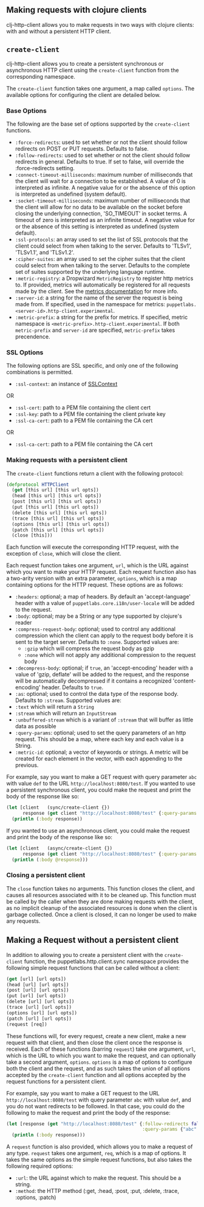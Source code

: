 ## Making requests with clojure clients

clj-http-client allows you to make requests in two ways with clojure clients: with and without a persistent HTTP client.

## `create-client`

clj-http-client allows you to create a persistent synchronous or asynchronous HTTP client using the
`create-client` function from the corresponding namespace.

The `create-client` function takes one argument, a map called `options`. The available options
for configuring the client are detailed below.

### Base Options

The following are the base set of options supported by the `create-client` functions.

* `:force-redirects`: used to set whether or not the client should follow
  redirects on POST or PUT requests. Defaults to false.
* `:follow-redirects`: used to set whether or not the client should follow
  redirects in general. Defaults to true. If set to false, will override
  the :force-redirects setting.
* `:connect-timeout-milliseconds`: maximum number of milliseconds that the
  client will wait for a connection to be established.  A value of 0 is
  interpreted as infinite.  A negative value for or the absence of this option
  is interpreted as undefined (system default).
* `:socket-timeout-milliseconds`: maximum number of milliseconds that the
  client will allow for no data to be available on the socket before closing the
  underlying connection, 'SO_TIMEOUT' in socket terms.  A timeout of zero is
  interpreted as an infinite timeout.  A negative value for or the absence of
  this setting is interpreted as undefined (system default).
* `:ssl-protocols`: an array used to set the list of SSL protocols that the client
  could select from when talking to the server. Defaults to 'TLSv1',
  'TLSv1.1', and 'TLSv1.2'.
* `:cipher-suites`: an array used to set the cipher suites that the client could
  select from when talking to the server. Defaults to the complete
  set of suites supported by the underlying language runtime.
* `:metric-registry`: a Dropwizard `MetricRegistry` to register http metrics
  to. If provided, metrics will automatically be registered for all requests
  made by the client. See the [metrics documentation](./metrics.md) for more
  info.
* `:server-id`: a string for the name of the server the request is being made
  from. If specified, used in the namespace for metrics:
  `puppetlabs.<server-id>.http-client.experimental`.
* `:metric-prefix`: a string for the prefix for metrics. If specified, metric
  namespace is `<metric-prefix>.http-client.experimental`. If both
  `metric-prefix` and `server-id` are specified, `metric-prefix` takes
  precendence.

### SSL Options

The following options are SSL specific, and only one of the following combinations is permitted.

* `:ssl-context`: an instance of [SSLContext](http://docs.oracle.com/javase/7/docs/api/javax/net/ssl/SSLContext.html)

OR

* `:ssl-cert`: path to a PEM file containing the client cert
* `:ssl-key`: path to a PEM file containing the client private key
* `:ssl-ca-cert`: path to a PEM file containing the CA cert

OR

* `:ssl-ca-cert`: path to a PEM file containing the CA cert

### Making requests with a persistent client

The `create-client` functions return a client
with the following protocol:

```clj
(defprotocol HTTPClient
  (get [this url] [this url opts])
  (head [this url] [this url opts])
  (post [this url] [this url opts])
  (put [this url] [this url opts])
  (delete [this url] [this url opts])
  (trace [this url] [this url opts])
  (options [this url] [this url opts])
  (patch [this url] [this url opts])
  (close [this]))

```

Each function will execute the corresponding HTTP request, with the exception of `close`, which
will close the client.

Each request function takes one argument, `url`, which is the URL against which you want to make
your HTTP request. Each request function also has a two-arity version with an extra parameter, `options`,
which is a map containing options for the HTTP request. These options are as follows:

* `:headers`: optional; a map of headers. By default an 'accept-language' header
  with a value of `puppetlabs.core.i18n/user-locale` will be added to the
  request.
* `:body`: optional; may be a String or any type supported by clojure's reader
* `:compress-request-body`: optional; used to control any additional compression
  which the client can apply to the request body before it is sent to the target
  server. Defaults to `:none`. Supported values are:
  * `:gzip` which will compress the request body as gzip
  * `:none` which will not apply any additional compression to the request body
* `:decompress-body`: optional; if `true`, an 'accept-encoding' header with a value of
  'gzip, deflate' will be added to the request, and the response will be
   automatically decompressed if it contains a recognized 'content-encoding'
   header.  Defaults to `true`.
* `:as`: optional; used to control the data type of the response body. Defaults to `:stream`. Supported values
  are:
 * `:text` which will return a `String` 
 * `:stream` which will return an `InputStream`
 * `:unbuffered-stream` which is a variant of `:stream` that will buffer as little data as possible
* `:query-params`: optional; used to set the query parameters of an http request. This should be
  a map, where each key and each value is a String.
* `:metric-id`: optional; a vector of keywords or strings. A metric will be created for
  each element in the vector, with each appending to the previous.

For example, say you want to make a GET request with
query parameter `abc` with value `def` to the URL `http://localhost:8080/test`. If you wanted to use a
persistent synchronous client, you could make the request and print the body of the response like so:

```clj
(let [client   (sync/create-client {})
      response (get client "http://localhost:8080/test" {:query-params {"abc" "def"}})]
  (println (:body response))
```

If you wanted to use an asynchronous client, you could make the request and print the body of the response like so:

```clj
(let [client   (async/create-client {})
      response (get client "http://localhost:8080/test" {:query-params {"abc" "def"}})]
  (println (:body @response)))
```

### Closing a persistent client

The `close` function takes no arguments. This function closes the client, and causes
all resources associated with it to be cleaned up. This function must be called by the caller when
they are done making requests with the client, as no implicit cleanup of the associated resources
is done when the client is garbage collected. Once a client is closed, it can no longer be used to
make any requests.

## Making a Request without a persistent client

In addition to allowing you to create a persistent client with the `create-client` function, the
puppetlabs.http.client.sync namespace provides the following simple request functions that can be
called without a client:

```clj
(get [url] [url opts])
(head [url] [url opts])
(post [url] [url opts])
(put [url] [url opts])
(delete [url] [url opts])
(trace [url] [url opts])
(options [url] [url opts])
(patch [url] [url opts])
(request [req])

```
These functions will, for every request, create a new client, make a new request with that client, and then
close the client once the response is received. Each of these functions (barring `request`) take one argument,
`url`, which is the URL to which you want to make the request, and can optionally take a second argument, `options`.
`options` is a map of options to configure both the client and the request, and as such takes the union of all options
accepted by the `create-client` function and all options accepted by the request functions for a persistent
client.

For example, say you want to make a GET request to the URL `http://localhost:8080/test` with query parameter
`abc` with value `def`, and you do not want redirects to be followed. In that case, you could do the following
to make the request and print the body of the response:

```clj
(let [response (get "http://localhost:8080/test" {:follow-redirects false
                                                  :query-params {"abc" "def"}})]
  (println (:body response)))
```

A `request` function is also provided, which allows you to make a request of any type.
`request` takes one argument, `req`, which is a map of options. It takes the same options as the simple request
functions, but also takes the following required options:

* `:url`: the URL against which to make the request. This should be a string.
* `:method`: the HTTP method (:get, :head, :post, :put, :delete, :trace, :options, :patch)
